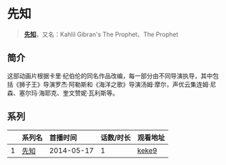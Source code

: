 # 先知


> <u>**[先知](https://bgm.tv/subject/161364)**</u>，又名：Kahlil Gibran's The Prophet、The Prophet

## 简介

这部动画片根据卡里·纪伯伦的同名作品改编，每一部分由不同导演执导，其中包括《狮子王》导演罗杰·阿勒斯和《海洋之歌》导演汤姆·摩尔，声优云集连姆·尼森、塞尔玛·海耶克、奎文赞妮·瓦利斯等。





## 系列

|     | 系列名 | 首播时间       | 话数/时长 | 观看地址                                                     |
| :-- | :-- | :--------- | :---- | :------------------------------------------------------- |
| 1   |[先知](https://bgm.tv/subject/161364)| 2014-05-17 | 1     | [keke9](https://www.keke9.app/play/98761-34-213165.html) |



